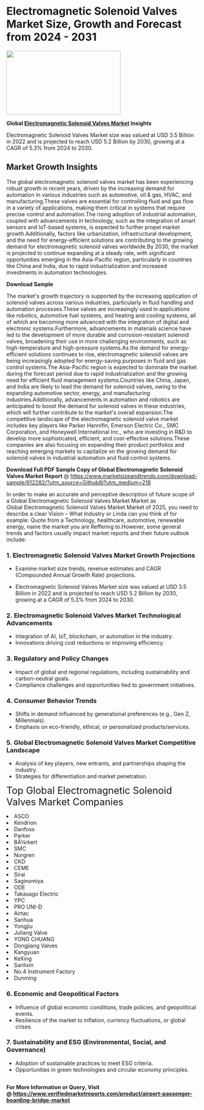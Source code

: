 <H1>Electromagnetic Solenoid Valves Market Size, Growth and Forecast from 2024 - 2031</H1><img class="aligncenter size-medium wp-image-584254" src="https://thirdeyenews.in/wp-content/uploads/2024/09/Global-Market-Research-300x168.jpeg" alt="" width="300" height="168" /><p><strong>Global&nbsp;<a href="https://www.marketsizeandtrends.com/download-sample/612282/?utm_source=Github8j?utm_medium=218">Electromagnetic Solenoid Valves Market</a> Insights</strong></p><p>Electromagnetic Solenoid Valves Market size was valued at USD 3.5 Billion in 2022 and is projected to reach USD 5.2 Billion by 2030, growing at a CAGR of 5.3% from 2024 to 2030.</p><p><h2>Market Growth Insights</h2> <p>The global electromagnetic solenoid valves market has been experiencing robust growth in recent years, driven by the increasing demand for automation in various industries such as automotive, oil & gas, HVAC, and manufacturing.These valves are essential for controlling fluid and gas flow in a variety of applications, making them critical in systems that require precise control and automation.The rising adoption of industrial automation, coupled with advancements in technology, such as the integration of smart sensors and IoT-based systems, is expected to further propel market growth.Additionally, factors like urbanization, infrastructural development, and the need for energy-efficient solutions are contributing to the growing demand for electromagnetic solenoid valves worldwide.By 2030, the market is projected to continue expanding at a steady rate, with significant opportunities emerging in the Asia-Pacific region, particularly in countries like China and India, due to rapid industrialization and increased investments in automation technologies.</p> <p><strong>Download Sample</strong></p> <p>The market's growth trajectory is supported by the increasing application of solenoid valves across various industries, particularly in fluid handling and automation processes.These valves are increasingly used in applications like robotics, automotive fuel systems, and heating and cooling systems, all of which are becoming more advanced with the integration of digital and electronic systems.Furthermore, advancements in materials science have led to the development of more durable and corrosion-resistant solenoid valves, broadening their use in more challenging environments, such as high-temperature and high-pressure systems.As the demand for energy-efficient solutions continues to rise, electromagnetic solenoid valves are being increasingly adopted for energy-saving purposes in fluid and gas control systems.The Asia-Pacific region is expected to dominate the market during the forecast period due to rapid industrialization and the growing need for efficient fluid management systems.Countries like China, Japan, and India are likely to lead the demand for solenoid valves, owing to the expanding automotive sector, energy, and manufacturing industries.Additionally, advancements in automation and robotics are anticipated to boost the demand for solenoid valves in these industries, which will further contribute to the market's overall expansion.The competitive landscape of the electromagnetic solenoid valve market includes key players like Parker Hannifin, Emerson Electric Co., SMC Corporation, and Honeywell International Inc., who are investing in R&D to develop more sophisticated, efficient, and cost-effective solutions.These companies are also focusing on expanding their product portfolios and reaching emerging markets to capitalize on the growing demand for solenoid valves in industrial automation and fluid control systems.<p><span class=""><strong>Download Full PDF Sample Copy of Global Electromagnetic Solenoid Valves Market Report</strong> @ <a href="https://www.marketsizeandtrends.com/download-sample/612282/?utm_source=Github8j?utm_medium=218" target="_blank">https://www.marketsizeandtrends.com/download-sample/612282/?utm_source=Github8j?utm_medium=218</a></span></p><p>In order to make an accurate and perceptive description of future scope of a Global&nbsp;Electromagnetic Solenoid Valves Market Market as Global&nbsp;Electromagnetic Solenoid Valves Market Market of 2025, you need to describe a clear Vision &ndash; What Industry or Linda can you think of for example: Quote from a Technology, healthcare, automotive, renewable energy, name the market you are Reffering to.However, some general trends and factors usually impact market reports and their future outlook include:</p><h3>1.&nbsp;<strong>Electromagnetic Solenoid Valves Market Growth Projections</strong></h3><ul><li>Examine market size trends, revenue estimates and CAGR (Compounded Annual Growth Rate) projections.</li><li><p>Electromagnetic Solenoid Valves Market size was valued at USD 3.5 Billion in 2022 and is projected to reach USD 5.2 Billion by 2030, growing at a CAGR of 5.3% from 2024 to 2030.</p></li></ul><h3>2.&nbsp;<strong>Electromagnetic Solenoid Valves Market Technological Advancements</strong></h3><ul><li>Integration of AI, IoT, blockchain, or automation in the industry.</li><li>Innovations driving cost reductions or improving efficiency.</li></ul><h3>3.&nbsp;<strong>Regulatory and Policy Changes</strong></h3><ul><li>Impact of global and regional regulations, including sustainability and carbon-neutral goals.</li><li>Compliance challenges and opportunities tied to government initiatives.</li></ul><h3>4.&nbsp;<strong>Consumer Behavior Trends</strong></h3><ul><li>Shifts in demand influenced by generational preferences (e.g., Gen Z, Millennials).</li><li>Emphasis on eco-friendly, ethical, or personalized products/services.</li></ul><h3>5.&nbsp;<strong>Global Electromagnetic Solenoid Valves Market Competitive Landscape</strong></h3><ul><li>Analysis of key players, new entrants, and partnerships shaping the industry.</li><li>Strategies for differentiation and market penetration.</li></ul><p data-pm-slice="1 1 []"><span style="color: inherit; font-family: inherit; font-size: 25px;">Top Global Electromagnetic Solenoid Valves Market Companies</span></p><div class="" data-test-id=""><p><li>ASCO</li><li> Kendrion</li><li> Danfoss</li><li> Parker</li><li> BÃ¼rkert</li><li> SMC</li><li> Norgren</li><li> CKD</li><li> CEME</li><li> Sirai</li><li> Saginomiya</li><li> ODE</li><li> Takasago Electric</li><li> YPC</li><li> PRO UNI-D</li><li> Airtac</li><li> Sanhua</li><li> Yongjiu</li><li> Juliang Valve</li><li> YONG CHUANG</li><li> Dongjiang Valves</li><li> Kangyuan</li><li> KeXing</li><li> Sanlixin</li><li> No.4 Instrument Factory</li><li> Dunming</li></p></div><h3>6.&nbsp;<strong>Economic and Geopolitical Factors</strong></h3><ul><li>Influence of global economic conditions, trade policies, and geopolitical events.</li><li>Resilience of the market to inflation, currency fluctuations, or global crises.</li></ul><h3>7.&nbsp;<strong>Sustainability and ESG (Environmental, Social, and Governance)</strong></h3><ul><li>Adoption of sustainable practices to meet ESG criteria.</li><li>Opportunities in green technologies and circular economy principles.</li></ul><h2><strong style="font-size: 14px;">For More Information or Query, Visit @&nbsp;</strong><a style="background-color: #ffffff; font-size: 14px;" href="https://www.marketsizeandtrends.com/report/electromagnetic-solenoid-valves-market/" target="_blank">https://www.verifiedmarketreports.com/product/airport-passenger-boarding-bridge-market</a></h2>